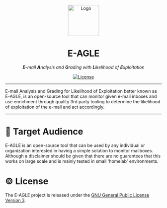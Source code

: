 <p align="center">
<img src="https://avatars.githubusercontent.com/u/216196260?s=200&v=4" alt="Logo" width="100" height="100"/>
</p>
<h1 align="center">E-AGLE</h1>
<p align="center">
<i><b>E-</b>mail <b>A</b>nalysis and <b>G</b>rading with <b>L</b>ikelihood of <b>E</b>xploitation</i><br/>
</p>
<p align="center">
<a href="" target="_blank">
    <img src="https://img.shields.io/github/license/e-agle-platform/.github" alt="License"/>
</a>
</p>

---

E-mail Analysis and Grading for Likelihood of Exploitation better known as E-AGLE, is an open-source tool that can
monitor given e-mail inboxes and use enrichment through quality 3rd party tooling to determine the likelihood of
exploitation of
the e-mail and act accordingly.

---

# :mega: Target Audience

E-AGLE is an open-source tool that can be used by any individual or organization interested in having a simple solution
to monitor mailboxes.
Although a disclaimer should be given that there are no guarantees that this works on large scale and is mainly tested
in small 'homelab' environments.

# :copyright: License

The E-AGLE project is released under
the [GNU General Public License Version 3](https://github.com/e-agle-solution/.github/blob/main/LICENSE).
